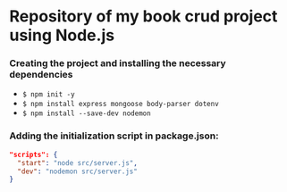 # Repository of my book crud project using Node.js

### Creating the project and installing the necessary dependencies

- `$ npm init -y`
- `$ npm install express mongoose body-parser dotenv`
- `$ npm install --save-dev nodemon`

### Adding the initialization script in package.json:

```json
"scripts": {
  "start": "node src/server.js",
  "dev": "nodemon src/server.js"
}
```
